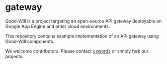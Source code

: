# gateway
Good-Will is a project targeting an open-source API gateway deployable on Google App Engine and other cloud environments.

This repository contains example implementation of an API gateway using Good-Will components.

We welcome contributors. Please contact [cswords](mailto:xiaoyu.qin@ieee.org) or simply fork our projects. 
